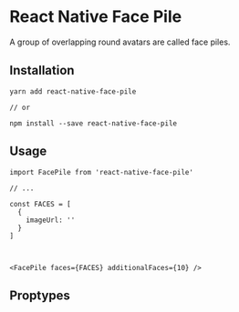 # React Native Face Pile

A group of overlapping round avatars are called face piles.

## Installation

```
yarn add react-native-face-pile

// or

npm install --save react-native-face-pile
```

## Usage

```es6
import FacePile from 'react-native-face-pile'

// ...

const FACES = [
  {
    imageUrl: ''
  }
]



<FacePile faces={FACES} additionalFaces={10} />

```

## Proptypes
